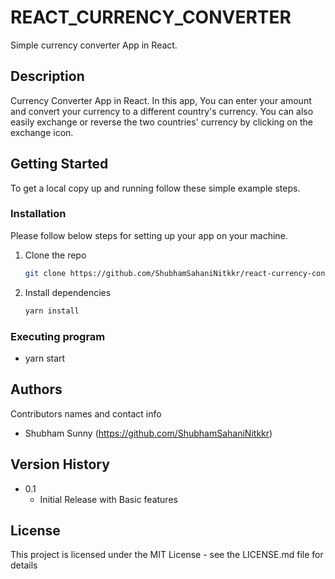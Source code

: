 # REACT_CURRENCY_CONVERTER

Simple currency converter App in React.

## Description

Currency Converter App in React. In this app, You can enter your amount and convert your currency to a different country's currency. You can also easily exchange or reverse the two countries' currency by clicking on the exchange icon.

## Getting Started

To get a local copy up and running follow these simple example steps.

### Installation

Please follow below steps for setting up your app on your machine.

1. Clone the repo
   ```sh
   git clone https://github.com/ShubhamSahaniNitkkr/react-currency-converter
   ```
2. Install dependencies
   ```sh
   yarn install
   ```

### Executing program

- yarn start

## Authors

Contributors names and contact info

 - Shubham Sunny (https://github.com/ShubhamSahaniNitkkr)

## Version History

- 0.1
  - Initial Release with Basic features

## License

This project is licensed under the MIT License - see the LICENSE.md file for details

